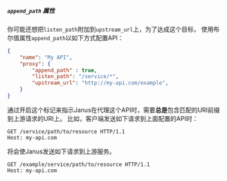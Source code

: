 ##### `append_path` 属性

你可能还想把`listen_path`附加到`upstream_url`上，为了达成这个目标，
使用布尔值属性`append_path`以如下方式配置API：

```json
{
    "name": "My API",
    "proxy": {
        "append_path" : true,
        "listen_path": "/service/*",
        "upstream_url": "http://my-api.com/example",
    }
}
```

通过开启这个标记来指示Janus在代理这个API时，需要**总是**包含匹配的URI前缀到上游请求的URI上。
比如，客户端发送如下请求到上面配置的API时：

```http
GET /service/path/to/resource HTTP/1.1
Host: my-api.com
```
将会使Janus发送如下请求到上游服务。

```http
GET /example/service/path/to/resource HTTP/1.1
Host: my-api.com
```
